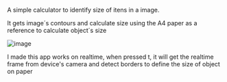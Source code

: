 A simple calculator to identify size of itens in a image.

It gets image´s contours and calculate size using the A4 paper as a reference to calculate object´s size

![image](https://github.com/user-attachments/assets/11c5b6cc-a8b6-49c0-9612-c5c1241c92e0)

I made this app works on realtime, when pressed t, it will get the realtime frame from device's camera and detect borders to define the size of object on paper

